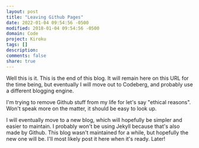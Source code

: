 ```yaml
---
layout: post
title: "Leaving Github Pages"
date: 2022-01-04 09:54:56 -0500
modified: 2018-01-04 09:54:56 -0500
domain: Code
project: Kiroku
tags: []
description: 
comments: false
share: true
---
```


Well this is it. This is the end of this blog. It will remain here on this URL for the time being, but eventually I will move out to Codeberg, and probably use a different blogging engine.

I'm trying to remove Github stuff from my life for let's say "ethical reasons". Won't speak more on the matter, it should be easy to look up.

I will eventually move to a new blog, which will hopefully be simpler and easier to maintain. I probably won't be using Jekyll because that's also made by Github. This blog wasn't maintained for a while, but hopefully the new one will be. I'll most likely post it here when it's ready. Later!
